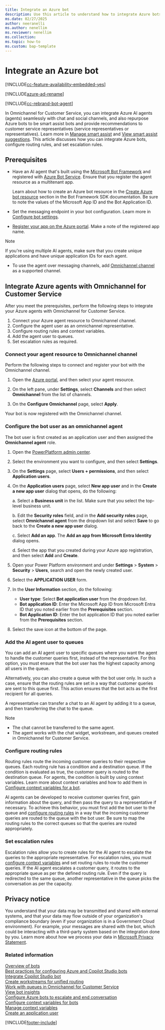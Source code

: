 ```yaml
---
title: Integrate an Azure bot
description: Use this article to understand how to integrate Azure bots in the contact center.
ms.date: 02/27/2025
author: neeranelli
ms.author: nenellim
ms.reviewer: nenellim
ms.collection:
ms.topic: how-to
ms.custom: bap-template
---
```


# Integrate an Azure bot

[!INCLUDE[cc-feature-availability-embedded-yes](../../includes/cc-feature-availability-embedded-yes.md)]

[!INCLUDE[azure-ad-rename](../../includes/cc-azure-ad-rename.md)]

[!INCLUDE[cc-rebrand-bot-agent](../../includes/cc-rebrand-bot-agent.md)]


In Omnichannel for Customer Service, you can integrate Azure AI agents (agents) seamlessly with chat and social channels, and also repurpose Azure bots to be smart assist bots and provide recommendations to customer service representatives (service representatives or representatives). Learn more in [Manage smart assist](smart-assist.md) and [View smart assist suggestions](../use/oc-smart-assist.md). This article discusses how you can integrate Azure bots, configure routing rules, and set escalation rules.

## Prerequisites

- Have an AI agent that's built using the [Microsoft Bot Framework](https://dev.botframework.com) and registered with [Azure Bot Service](/azure/bot-service/bot-service-quickstart-registration?view=azure-bot-service-4.0&preserve-view=true). Ensure that you register the agent resource as a multitenant app.

    Learn about how to create an Azure bot resource in the [Create Azure bot resource](/azure/bot-service/bot-service-quickstart-registration?view=azure-bot-service-4.0#create-the-resource&preserve-view=true) section in the Bot Framework SDK documentation. Be sure to note the values of the Microsoft App ID and the Bot Application ID.
- Set the messaging endpoint in your bot configuration. Learn more in [Configure bot settings](/azure/bot-service/bot-service-manage-settings?view=azure-bot-service-4.0&preserve-view=true&tabs=userassigned).
- [Register your app on the Azure portal](/azure/active-directory/develop/quickstart-register-app#register-an-application). Make a note of the registered app name.

> [!NOTE]
> If you're using multiple AI agents, make sure that you create unique applications and have unique application IDs for each agent.

- To use the agent over messaging channels, add [Omnichannel channel](/azure/bot-service/bot-service-channel-omnichannel?view=azure-bot-service-4.0&preserve-view=true) as a supported channel.

## Integrate Azure agents with Omnichannel for Customer Service

After you meet the prerequisites, perform the following steps to integrate your Azure agents with Omnichannel for Customer Service.

1. Connect your Azure agent resource to Omnichannel channel.
1. Configure the agent user as an omnichannel representative.
1. Configure routing rules and context variables.
1. Add the agent user to queues.
1. Set escalation rules as required.

### Connect your agent resource to Omnichannel channel

Perform the following steps to connect and register your bot with the Omnichannel channel.

1. Open the [Azure portal](https://portal.azure.com), and then select your agent resource.

2. On the left pane, under **Settings**, select **Channels** and then select **Omnichannel** from the list of channels.

3. On the **Configure Omnichannel** page, select **Apply**.

Your bot is now registered with the Omnichannel channel.

### Configure the bot user as an omnichannel agent

The bot user is first created as an application user and then assigned the **Omnichannel agent** role.

1. Open the [PowerPlatform admin center](https://admin.powerplatform.com).

1. Select the environment you want to configure, and then select **Settings**.

1. On the **Settings** page, select **Users + permissions**, and then select **Application users**.

1. On the **Application users** page, select **New app user** and in the **Create a new app user** dialog that opens, do the following:

    a. Select a **Business unit** in the list. Make sure that you select the top-level business unit.
    
    b. Edit the **Security roles** field, and in the **Add security roles** page, select **Omnichannel agent** from the dropdown list and select **Save** to go back to the **Create a new app user** dialog.
    
    c. Select **Add an app**. The **Add an app from Microsoft Entra Identity** dialog opens.
    
    d. Select the app that you created during your Azure app registration, and then select **Add** and **Create**.

1. Open your Power Platform environment and under **Settings** > **System** > **Security** > **Users**, search and open the newly created user.

1. Select the **APPLICATION USER** form.

1. In the **User Information** section, do the following:
    - **User type**: Select **Bot application user** from the dropdown list.
    - **Bot application ID**: Enter the Microsoft App ID from Microsoft Entra ID that you noted earlier from the **Prerequisites** section.
    - **Bot Application ID**: Enter the bot application ID that you noted earlier from the **Prerequisites** section.

1. Select the save icon at the bottom of the page.

### Add the AI agent user to queues

You can add an AI agent user to specific queues where you want the agent to handle the customer queries first, instead of the representative. For this option, you must ensure that the bot user has the highest capacity among all users in the queue.

Alternatively, you can also create a queue with the bot user only. In such a case, ensure that the routing rules are set in a way that customer queries are sent to this queue first. This action ensures that the bot acts as the first recipient for all queries.

A representative can transfer a chat to an AI agent by adding it to a queue, and then transferring the chat to the queue.

> [!Note]
> - The chat cannot be transferred to the same agent.
> - The agent works with the chat widget, workstream, and queues created in Omnichannel for Customer Service.

### Configure routing rules

Routing rules route the incoming customer queries to their respective queues. Each routing rule has a condition and a destination queue. If the condition is evaluated as true, the customer query is routed to the destination queue. For agents, the condition is built by using context variables. Learn more about context variables and how to add them in [Configure context variables for a bot](context-variables-for-bot.md).

AI agents can be developed to receive customer queries first, gain information about the query, and then pass the query to a representative if necessary. To achieve this behavior, you must first add the bot user to the queue and [configure routing rules](configure-route-to-queue-rules.md) in a way that the incoming customer queries are routed to the queue with the bot user. Be sure to map the routing rules to the correct queues so that the queries are routed appropriately.

### Set escalation rules

Escalation rules allow you to create rules for the AI agent to escalate the queries to the appropriate representative. For escalation rules, you must [configure context variables](context-variables-for-bot.md) and set routing rules to route the customer queries. If the AI agent escalates a customer query, it routes to the appropriate queue as per the defined routing rule. Even if the query is redirected to the same queue, another representative in the queue picks the conversation as per the capacity.

## Privacy notice

You understand that your data may be transmitted and shared with external systems, and that your data may flow outside of your organization's compliance boundary (even if your organization is in a Government Cloud environment). For example, your messages are shared with the bot, which could be interacting with a third-party system based on the integration done by you. Learn more about how we process your data in [Microsoft Privacy Statement](https://privacy.microsoft.com/privacystatement).

### Related information

[Overview of bots](overview-bots.md)   
[Best practices for configuring Azure and Copilot Studio bots](configure-bot-best-practices.md)  
[Integrate Copilot Studio bot](configure-bot-virtual-agent.md)  
[Create workstreams for unified routing](create-workstreams.md)  
[Work with queues in Omnichannel for Customer Service](queues-omnichannel.md)  
[View bot insights](../implement/omnichannel-insights-dashboard.md#botinsights)  
[Configure Azure bots to escalate and end conversation](../develop/bot-escalate-end-conversation.md)  
[Configure context variables for bots](context-variables-for-bot.md)  
[Manage context variables](manage-context-variables.md)  
[Create an application user](/powerapps/developer/data-platform/use-multi-tenant-server-server-authentication#create-a-multi-tenant-web-application-registered-with-your-azure-ad-tenant)  

[!INCLUDE[footer-include](../../includes/footer-banner.md)]
